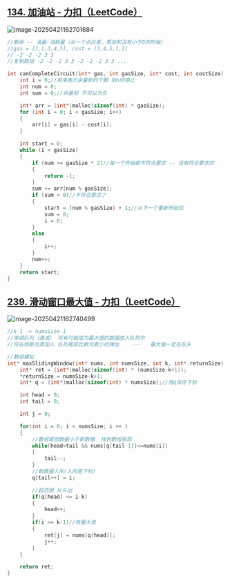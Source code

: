 ## [134. 加油站 - 力扣（LeetCode）](https://leetcode.cn/problems/gas-station/submissions/624003415/)

![image-20250421162701684](https://ting2.oss-cn-beijing.aliyuncs.com/picture/202504211627806.png)

```C
//剩余 -- 油量-消耗量（从一个点出发，累加和没有小于0的时候）
//gas = [1,2,3,4,5], cost = [3,4,5,1,2]
// -2 -2 -2 3 3
//复制数组 -2 -2 -2 3 3 -2 -2 -2 3 3 ... 

int canCompleteCircuit(int* gas, int gasSize, int* cost, int costSize) {
    int i = 0;//用来表示余量和的个数 到n时停止
    int num = 0;
    int sum = 0;//余量和 不可以为负

    int* arr = (int*)malloc(sizeof(int) * gasSize);
    for (int i = 0; i < gasSize; i++)
    {
        arr[i] = gas[i] - cost[i];
    }

    int start = 0;
    while (i < gasSize)
    {
        if (num >= gasSize * 2)//每一个开始都不符合要求 -- 没有符合要求的
        {
            return -1;
        }
        sum += arr[num % gasSize];
        if (sum < 0)//不符合要求了
        {
            start = (num % gasSize) + 1;//从下一个重新开始找
            sum = 0;
            i = 0;
        }
        else
        {
            i++;
        }
        num++;
    }
    return start;
}
```

## [239. 滑动窗口最大值 - 力扣（LeetCode）](https://leetcode.cn/problems/sliding-window-maximum/submissions/624015193/)

![image-20250421162740499](https://ting2.oss-cn-beijing.aliyuncs.com/picture/202504211627620.png)

```C
//k-1 -> numsSize-1
//单调队列（递减） 将有可能成为最大值的数据放入队列中
//将右侧新元素加入 队列尾部比新元素小的弹出    ---   最大值一定在队头

//数组模拟
int* maxSlidingWindow(int* nums, int numsSize, int k, int* returnSize) {
    int* ret = (int*)malloc(sizeof(int) * (numsSize-k+1));
    *returnSize = numsSize-k+1;
    int* q = (int*)malloc(sizeof(int) * numsSize);//用q保存下标

    int head = 0;
    int tail = 0;

    int j = 0;

    for(int i = 0; i < numsSize; i ++ )
    {
        //数组尾部数据小于新数据  找到数组尾部
        while(head<tail && nums[q[tail-1]]<=nums[i])
        {
            tail--;
        }
        //新数据入队(入的是下标)
        q[tail++] = i;

        //超范围 队头出
        if(q[head] <= i-k)
        {
            head++;
        }
        if(i >= k-1)//有最大值
        {
            ret[j] = nums[q[head]];
            j++;
        }
    }

    return ret;
}
```

